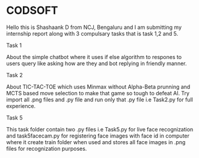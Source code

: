 # CODSOFT
Hello this is Shashaank D from NCJ, Bengaluru and I am submitting my internship report along with 3 compulsary tasks that is task 1,2 and 5.

Task 1 

About the simple chatbot where it uses if else algorithm to respones to users query like asking how are they and bot replying in friendly manner.

Task 2 

About TIC-TAC-TOE which uses Minmax without Alpha-Beta prunning and MCTS based move selection to make that game so tough to defeat AI. Try import all .png files and .py file and run only that .py file i.e Task2.py for full experience.

Task 5

This task folder contain two .py files i.e Task5.py for live face recognization and task5facecam.py for registering face images with face id in computer where it create train folder when used and stores all face images in .png files for recognization purposes.
